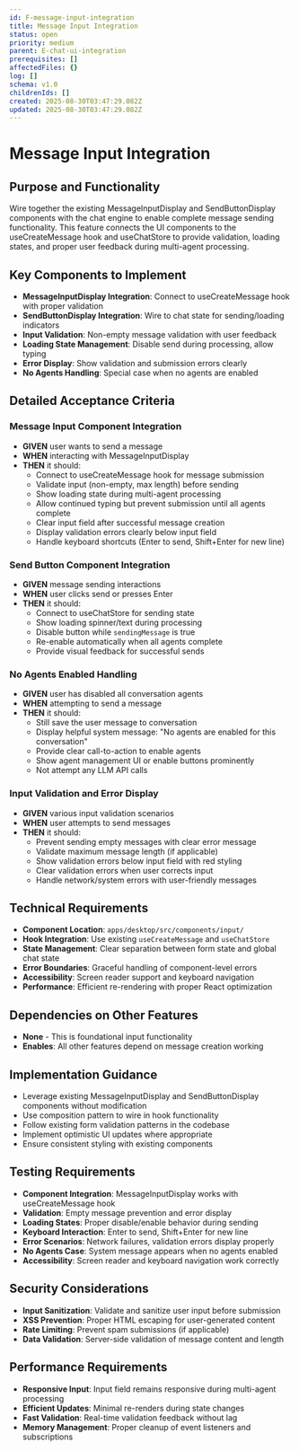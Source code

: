 ```yaml
---
id: F-message-input-integration
title: Message Input Integration
status: open
priority: medium
parent: E-chat-ui-integration
prerequisites: []
affectedFiles: {}
log: []
schema: v1.0
childrenIds: []
created: 2025-08-30T03:47:29.082Z
updated: 2025-08-30T03:47:29.082Z
---
```


# Message Input Integration

## Purpose and Functionality

Wire together the existing MessageInputDisplay and SendButtonDisplay components with the chat engine to enable complete message sending functionality. This feature connects the UI components to the useCreateMessage hook and useChatStore to provide validation, loading states, and proper user feedback during multi-agent processing.

## Key Components to Implement

- **MessageInputDisplay Integration**: Connect to useCreateMessage hook with proper validation
- **SendButtonDisplay Integration**: Wire to chat state for sending/loading indicators
- **Input Validation**: Non-empty message validation with user feedback
- **Loading State Management**: Disable send during processing, allow typing
- **Error Display**: Show validation and submission errors clearly
- **No Agents Handling**: Special case when no agents are enabled

## Detailed Acceptance Criteria

### Message Input Component Integration

- **GIVEN** user wants to send a message
- **WHEN** interacting with MessageInputDisplay
- **THEN** it should:
  - Connect to useCreateMessage hook for message submission
  - Validate input (non-empty, max length) before sending
  - Show loading state during multi-agent processing
  - Allow continued typing but prevent submission until all agents complete
  - Clear input field after successful message creation
  - Display validation errors clearly below input field
  - Handle keyboard shortcuts (Enter to send, Shift+Enter for new line)

### Send Button Component Integration

- **GIVEN** message sending interactions
- **WHEN** user clicks send or presses Enter
- **THEN** it should:
  - Connect to useChatStore for sending state
  - Show loading spinner/text during processing
  - Disable button while `sendingMessage` is true
  - Re-enable automatically when all agents complete
  - Provide visual feedback for successful sends

### No Agents Enabled Handling

- **GIVEN** user has disabled all conversation agents
- **WHEN** attempting to send a message
- **THEN** it should:
  - Still save the user message to conversation
  - Display helpful system message: "No agents are enabled for this conversation"
  - Provide clear call-to-action to enable agents
  - Show agent management UI or enable buttons prominently
  - Not attempt any LLM API calls

### Input Validation and Error Display

- **GIVEN** various input validation scenarios
- **WHEN** user attempts to send messages
- **THEN** it should:
  - Prevent sending empty messages with clear error message
  - Validate maximum message length (if applicable)
  - Show validation errors below input field with red styling
  - Clear validation errors when user corrects input
  - Handle network/system errors with user-friendly messages

## Technical Requirements

- **Component Location**: `apps/desktop/src/components/input/`
- **Hook Integration**: Use existing `useCreateMessage` and `useChatStore`
- **State Management**: Clear separation between form state and global chat state
- **Error Boundaries**: Graceful handling of component-level errors
- **Accessibility**: Screen reader support and keyboard navigation
- **Performance**: Efficient re-rendering with proper React optimization

## Dependencies on Other Features

- **None** - This is foundational input functionality
- **Enables**: All other features depend on message creation working

## Implementation Guidance

- Leverage existing MessageInputDisplay and SendButtonDisplay components without modification
- Use composition pattern to wire in hook functionality
- Follow existing form validation patterns in the codebase
- Implement optimistic UI updates where appropriate
- Ensure consistent styling with existing components

## Testing Requirements

- **Component Integration**: MessageInputDisplay works with useCreateMessage hook
- **Validation**: Empty message prevention and error display
- **Loading States**: Proper disable/enable behavior during sending
- **Keyboard Interaction**: Enter to send, Shift+Enter for new line
- **Error Scenarios**: Network failures, validation errors display properly
- **No Agents Case**: System message appears when no agents enabled
- **Accessibility**: Screen reader and keyboard navigation work correctly

## Security Considerations

- **Input Sanitization**: Validate and sanitize user input before submission
- **XSS Prevention**: Proper HTML escaping for user-generated content
- **Rate Limiting**: Prevent spam submissions (if applicable)
- **Data Validation**: Server-side validation of message content and length

## Performance Requirements

- **Responsive Input**: Input field remains responsive during multi-agent processing
- **Efficient Updates**: Minimal re-renders during state changes
- **Fast Validation**: Real-time validation feedback without lag
- **Memory Management**: Proper cleanup of event listeners and subscriptions
